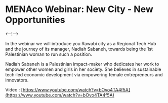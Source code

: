 # MENAco Webinar: New City - New Opportunities

<--!-->

In the webinar we will introduce you Rawabi city as a Regional Tech Hub and the journey of its manager, Nadiah Sabaneh, towards being the 1st Palestinian woman to run such a position.

Nadiah Sabaneh is a Palestinian impact-maker who dedicates her work to empower other women and girls in her society. She believes in sustainable tech-led economic development via empowering female entrepreneurs and innovators.

Video : [https://www.youtube.com/watch?v=bOvo4TA4f5A](https://www.youtube.com/watch?v=bOvo4TA4f5A)

